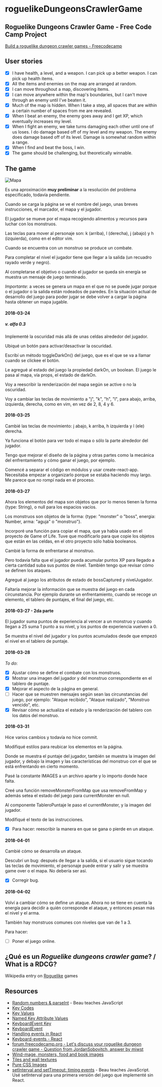 # roguelikeDungeonsCrawlerGame
## Roguelike Dungeons Crawler Game - Free Code Camp Project

[Build a roguelike dungeon crawler games - Freecodecamp](https://www.freecodecamp.org/challenges/build-a-roguelike-dungeon-crawler-game)

## User stories

- [x] I have health, a level, and a weapon. I can pick up a better weapon. I can pick up health items.
- [x] All the items and enemies on the map are arranged at random.
- [x] I can move throughout a map, discovering items.
- [x] I can move anywhere within the map's boundaries, but I can't move through an enemy until I've beaten it.
- [x] Much of the map is hidden. When I take a step, all spaces that are within a certain number of spaces from me are revealed.
- [x] When I beat an enemy, the enemy goes away and I get XP, which eventually increases my level.
- [x] When I fight an enemy, we take turns damaging each other until one of us loses. I do damage based off of my level and my weapon. The enemy does damage based off of its level. Damage is somewhat random within a range.
- [x] When I find and beat the boss, I win.
- [x] The game should be challenging, but theoretically winnable.
## The game

![Mapa](dungeons0-mapa.png)

Es una aproximación **muy preliminar** a la resolución del problema especificado, todavía pendiente.

Cuando se carga la página se ve el nombre del juego, unas breves instrucciones, el marcador, el mapa y el jugador.

El jugador se mueve por el mapa recogiendo alimentos y recursos para luchar con los monstruos.

Las teclas para mover al personaje son: k (arriba), l (derecha), j (abajo) y h (izquierda), como en el editor vim.

Cuando se encuentra con un monstruo se produce un combate.

Para completar el nivel el jugador tiene que llegar a la salida (un recuadro rayado verde y negro).

Al completarse el objetivo o cuando el jugador se queda sin energía se muestra un mensaje de juego terminado.

*Importante*: a veces se genera un mapa en el que no se puede jugar porque o el jugador o la salida están rodeados de paredes. En la situación actual de desarrollo del juego para poder jugar se debe volver a cargar la página hasta obtener un mapa jugable.

#### 2018-03-24

##### v. alfa 0.3
Implementé la oscuridad más allá de unas celdas alrededor del jugador.

Ubiqué un botón para activar/desactivar la oscuridad.

Escribí un método toggleDarkOn() del juego, que es el que se va a llamar cuando se clickee el botón.

Le agregué al estado del juego la propiedad darkOn, un boolean. El juego le pasa al mapa, vía props, el estado de darkOn.

Voy a reescribir la renderización del mapa según se active o no la oscuridad.

Voy a cambiar las teclas de movimiento a "j", "k", "h", "l", para abajo, arriba, izquierda, derecha, como en vim, en vez de 2, 8, 4 y 6.

#### 2018-03-25

Cambié las teclas de movimiento: j abajo, k arriba, h izquierda y l (ele) derecha.

Ya funciona el botón para ver todo el mapa o sólo la parte alrededor del jugador.

Tengo que mejorar el diseño de la página y otras partes como la mecánica del enfrentamiento y cómo ganar el juego, por ejemplo.

Comencé a separar el código en módulos y usar create-react-app. Necesitaba empezar a organizarlo porque se estaba haciendo muy largo. Me parece que no rompí nada en el proceso.

#### 2018-03-27

Ahora los elementos del mapa son objetos que por lo menos tienen la forma {type: String}, o null para los espacios vacíos.

Los monstruos son objetos de la forma: {type: "monster" o "boss", energia: Number, arma: "aguja" o "monstruo"}.

Incorporé una función para copiar el mapa, que ya había usado en el proyecto de Game of Life. Tuve que modificarlo para que copie los objetos que están en las celdas, en el otro proyecto sólo había booleanos.

Cambié la forma de enfrentarse al monstruo. 

Pero todavía falta que el jugador pueda acumular puntos XP para llegado a cierta cantidad suba sus puntos de nivel. También tengo que revisar cómo se definen los ataques. 

Agregué al juego los atributos de estado de bossCaptured y nivelJugador.

Faltaría mejorar la información que se muestra del juego en cada circunstancia. Por ejemplo durante un enfrentamiento, cuando se recoge un elemento, el tablero de puntajes, el final del juego, etc.

#### 2018-03-27 - 2da parte

El jugador suma puntos de experiencia al vencer a un monstruo y cuando llegan a 25 suma 1 punto a su nivel, y los puntos de experiencia vuelven a 0.

Se muestra el nivel del jugador y los puntos acumulados desde que empezó el nivel en el tablero de puntaje.

#### 2018-03-28 

*To do*:
- [x] Ajustar cómo se define el combate con los monstruos.
- [x] Mostrar una imagen del jugador y del monstruo correspondiente en el tablero de puntaje.
- [x] Mejorar el aspecto de la página en general.
- [ ] Hacer que se muestren mensajes según sean las circunstancias del juego, por ejemplo: "Ataque recibido", "Ataque realizado", "Monstruo vencido", etc.
- [x] Revisar cómo se actualiza el estado y la renderización del tablero con los datos del monstruo.

#### 2018-03-31
Hice varios cambios y todavía no hice commit. 

Modifiqué estilos para reubicar los elementos en la página.

Donde se muestra el puntaje del jugador, también se muestra la imagen del jugador, y debajo la imagen y las características del monstruo con el que se está enfrentando en cierto momento.

Pasé la constante IMAGES a un archivo aparte y lo importo donde hace falta.

Creé una función removeMonsterFromMap que usa removeFromMap y además setea el estado del juego para currentMonster en null.

Al componente TableroPuntaje le paso el currentMonster, y la imagen del jugador.

Modifiqué el texto de las instrucciones.

- [x] Para hacer: reescribir la manera en que se gana o pierde en un ataque.

#### 2018-04-01
Cambié cómo se desarrolla un ataque.

Descubrí un bug: después de llegar a la salida, si el usuario sigue tocando las teclas de movimiento, el personaje puede entrar y salir y se muestra game over o el mapa. No debería ser así.

- [x] Corregir bug.

#### 2018-04-02
Volví a cambiar cómo se define un ataque. Ahora no se tiene en cuenta la energía para decidir a quién corresponde el ataque, y entonces pesan más el nivel y el arma.

También hay monstruos comunes con niveles que van de 1 a 3.

Para hacer:
- [ ] Poner el juego online.

## ¿Qué es un *Roguelike dungeons crawler game*? / What is a RDCG?

Wikipedia entry on [Roguelike](https://en.wikipedia.org/w/index.php?title=Roguelike&oldid=823678549) games

## Resources

- [Random numbers & parseInt](https://www.youtube.com/watch?v=-xAJKmjKCUE) - Beau teaches JavaScript
- [Key Codes](https://www.cambiaresearch.com/articles/15/javascript-char-codes-key-codes)
- [Key Values](https://developer.mozilla.org/es/docs/Web/API/KeyboardEvent/key/Key_Values)
- [Named Key Attribute Values](https://www.w3.org/TR/uievents-key/#named-key-attribute-values)
- [KeyboardEvent Key](https://developer.mozilla.org/en-US/docs/Web/API/KeyboardEvent/key)
- [KeyboardEvent](https://developer.mozilla.org/en-US/docs/Web/API/KeyboardEvent)
- [Handling events in React](https://reactjs.org/docs/handling-events.html)
- [Keyboard-events - React](https://reactjs.org/docs/events.html#keyboard-events)
- [forum.freecodecamp.org - Let's discuss your roguelike dungeon crawler game - Question from JordanSobovitch, answer by miwst](https://forum.freecodecamp.org/t/lets-discuss-your-roguelike-dungeon-crawler-game/6186/55)
- [Wind-mage, monsters, food and book images](https://openclipart.org/)
- [Tiles and wall textures](http://download.tuxfamily.org/freegamearts/image/textures/trak2-textures.zip)
- [Pure CSS Images](https://medium.com/coding-artist/a-beginners-guide-to-pure-css-images-ef9a5d069dd2)
- [setInterval and setTimeout: timing events](https://www.youtube.com/watch?v=kOcFZV3c75I) - Beau teaches JavaScript. Usé setInterval para una primera versión del juego que implementé sin React.
